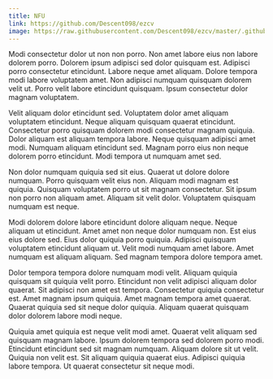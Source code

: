 ```yaml
---
title: NFU
link: https://github.com/Descent098/ezcv
image: https://raw.githubusercontent.com/Descent098/ezcv/master/.github/logo.png
---
```


Modi consectetur dolor ut non non porro. Non amet labore eius non labore dolorem porro. Dolorem ipsum adipisci sed dolor quisquam est. Adipisci porro consectetur etincidunt. Labore neque amet aliquam. Dolore tempora modi labore voluptatem amet. Non adipisci numquam quisquam dolorem velit ut. Porro velit labore etincidunt quisquam. Ipsum consectetur dolor magnam voluptatem.

Velit aliquam dolor etincidunt sed. Voluptatem dolor amet aliquam voluptatem etincidunt. Neque aliquam quisquam quaerat etincidunt. Consectetur porro quisquam dolorem modi consectetur magnam quiquia. Dolor aliquam est aliquam tempora labore. Neque quisquam adipisci amet modi. Numquam aliquam etincidunt sed. Magnam porro eius non neque dolorem porro etincidunt. Modi tempora ut numquam amet sed.

Non dolor numquam quiquia sed sit eius. Quaerat ut dolore dolore numquam. Porro quisquam velit eius non. Aliquam modi magnam est quiquia. Quisquam voluptatem porro ut sit magnam consectetur. Sit ipsum non porro non aliquam amet. Aliquam sit velit dolor. Voluptatem quisquam numquam est neque.

Modi dolorem dolore labore etincidunt dolore aliquam neque. Neque aliquam ut etincidunt. Amet amet non neque dolor numquam non. Est eius eius dolore sed. Eius dolor quiquia porro quiquia. Adipisci quisquam voluptatem etincidunt aliquam ut. Velit modi numquam amet labore. Amet numquam est aliquam aliquam. Sed magnam tempora dolore tempora amet.

Dolor tempora tempora dolore numquam modi velit. Aliquam quiquia quisquam sit quiquia velit porro. Etincidunt non velit adipisci aliquam dolor quaerat. Sit adipisci non amet est tempora. Consectetur quiquia consectetur est. Amet magnam ipsum quiquia. Amet magnam tempora amet quaerat. Quaerat quiquia sed sit neque dolor quiquia. Aliquam quaerat quisquam dolor dolorem labore modi neque.

Quiquia amet quiquia est neque velit modi amet. Quaerat velit aliquam sed quisquam magnam labore. Ipsum dolorem tempora sed dolorem porro modi. Etincidunt etincidunt sed sit magnam numquam. Aliquam dolore sit ut velit. Quiquia non velit est. Sit aliquam quiquia quaerat eius. Adipisci quiquia labore tempora. Ut quaerat consectetur sit neque modi.
    